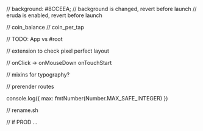 // background: #8CCEEA;
// background is changed, revert before launch
// eruda is enabled, revert before launch

// coin_balance
// coin_per_tap

// TODO: App vs #root

// extension to check pixel perfect layout

// onClick -> onMouseDown onTouchStart

// mixins for typography?

// prerender routes

console.log({ max: fmtNumber(Number.MAX_SAFE_INTEGER) })

// rename.sh

// if PROD ...

